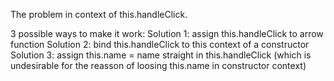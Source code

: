 The problem in context of this.handleClick.

3 possible ways to make it work:
Solution 1: assign this.handleClick to arrow function
Solution 2: bind this.handleClick to this context of a constructor
Solution 3: assign this.name = name straight in this.handleClick (which is undesirable for the reasson of loosing this.name in constructor context)